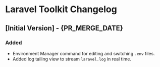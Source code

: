 # Laravel Toolkit Changelog

## [Initial Version] - {PR_MERGE_DATE}

### Added
- Environment Manager command for editing and switching `.env` files.
- Added log tailing view to stream `laravel.log` in real time.
